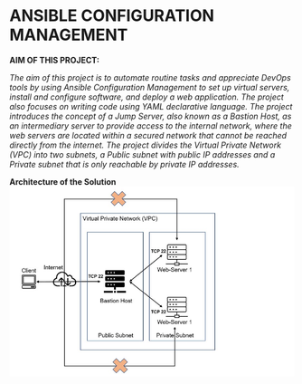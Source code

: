 # ANSIBLE CONFIGURATION MANAGEMENT

**AIM OF THIS PROJECT:**

*The aim of this project is to automate routine tasks and appreciate DevOps tools by using Ansible Configuration Management to set up virtual servers, install and configure software, and deploy a web application. The project also focuses on writing code using YAML declarative language. The project introduces the concept of a Jump Server, also known as a Bastion Host, as an intermediary server to provide access to the internal network, where the web servers are located within a secured network that cannot be reached directly from the internet. The project divides the Virtual Private Network (VPC) into two subnets, a Public subnet with public IP addresses and a Private subnet that is only reachable by private IP addresses.*

**Architecture of the Solution**
![architecture](./image/Architecture.jpg)
